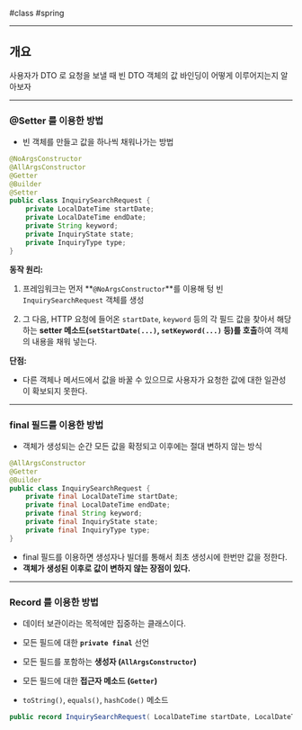 #class #spring 

___

## 개요

사용자가 DTO 로 요청을 보낼 때 빈 DTO 객체의 값 바인딩이 어떻게 이루어지는지 알아보자

___

### @Setter 를 이용한 방법

- 빈 객체를 만들고 값을 하나씩 채워나가는 방법

```java
@NoArgsConstructor  
@AllArgsConstructor  
@Getter  
@Builder  
@Setter  
public class InquirySearchRequest {  
    private LocalDateTime startDate;  
    private LocalDateTime endDate;  
    private String keyword;  
    private InquiryState state;  
    private InquiryType type;  
}

```

**동작 원리:**

1. 프레임워크는 먼저 **`@NoArgsConstructor`**를 이용해 텅 빈 `InquirySearchRequest` 객체를 생성
    
2. 그 다음, HTTP 요청에 들어온 `startDate`, `keyword` 등의 각 필드 값을 찾아서 해당하는 **setter 메소드(`setStartDate(...)`, `setKeyword(...)` 등)를 호출**하여 객체의 내용을 채워 넣는다.

**단점:**

- 다른 객체나 메서드에서 값을 바꿀 수 있으므로 사용자가 요청한 값에 대한 일관성이 확보되지 못한다.

___

### final 필드를 이용한 방법

- 객체가 생성되는 순간 모든 값을 확정되고 이후에는 절대 변하지 않는 방식

```java
@AllArgsConstructor  
@Getter  
@Builder  
public class InquirySearchRequest {  
    private final LocalDateTime startDate;  
    private final LocalDateTime endDate;  
    private final String keyword;  
    private final InquiryState state;  
    private final InquiryType type;  
}
```

- final 필드를 이용하면 생성자나 빌더를 통해서 최초 생성시에 한번만 값을 정한다.
- **객체가 생성된 이후로 값이 변하지 않는 장점이 있다.**

___

### Record 를 이용한 방법

- 데이터 보관이라는 목적에만 집중하는 클래스이다.

- 모든 필드에 대한 **`private final`** 선언
- 모든 필드를 포함하는 **생성자 (`AllArgsConstructor`)** 
- 모든 필드에 대한 **접근자 메소드 (`Getter`)**
- `toString()`, `equals()`, `hashCode()` 메소드

```java
public record InquirySearchRequest( LocalDateTime startDate, LocalDateTime endDate, String keyword, InquiryState state, InquiryType type ) {}
```